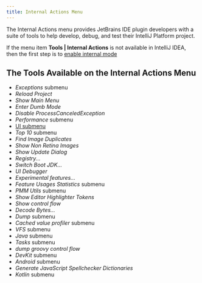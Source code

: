 ```yaml
---
title: Internal Actions Menu
---
```


The Internal Actions menu provides JetBrains IDE plugin developers with a suite of tools to help develop, debug, and test their IntelliJ Platform project.

If the menu item **Tools \| Internal Actions** is not available in IntelliJ IDEA, then the first step is to [enable internal mode](enabling_internal.md)

## The Tools Available on the Internal Actions Menu

* _Exceptions_ submenu
* _Reload Project_
* _Show Main Menu_
* _Enter Dumb Mode_
* _Disable ProcessCanceledException_
* _Performance_ submenu
* [UI submenu](internal_ui_sub.md)
* _Top 10_ submenu
* _Find Image Duplicates_
* _Show Non Retina Images_
* _Show Update Dialog_
* _Registry..._
* _Switch Boot JDK..._
* _UI Debugger_
* _Experimental features..._
* _Feature Usages Statistics_ submenu
* _PMM Utils_ submenu
* _Show Editor Highlighter Tokens_
* _Show control flow_
* _Decode Bytes..._
* _Dump_ submenu
* _Cached value profiler_ submenu
* _VFS_ submenu
* _Java_ submenu
* _Tasks_ submenu
* _dump groovy control flow_
* _DevKit_ submenu
* _Android_ submenu
* _Generate JavaScript Spellchecker Dictionaries_
* _Kotlin_ submenu
